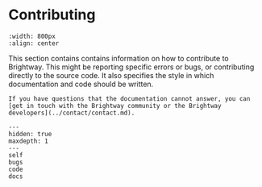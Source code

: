 # Contributing

```{image} ../../_static/images/contributing.png
:width: 800px
:align: center
```

This section contains contains information on how to contribute to Brightway. This might be reporting specific errors or bugs, or contributing directly to the source code. It also specifies the style in which documentation and code should be written.

```{seealso}
If you have questions that the documentation cannot answer, you can [get in touch with the Brightway community or the Brightway developers](../contact/contact.md).
```

```{toctree}
---
hidden: true
maxdepth: 1
---
self
bugs
code
docs
```